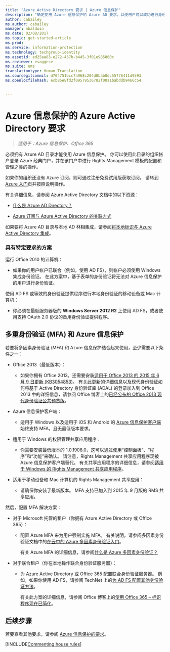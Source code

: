 ```yaml
---
title: "Azure Active Directory 要求 | Azure 信息保护"
description: "确定使用 Azure 信息保护的 Azure AD 要求，以便用户可以成功进行身份验证。"
author: cabailey
ms.author: cabailey
manager: mbaldwin
ms.date: 02/08/2017
ms.topic: get-started-article
ms.prod: 
ms.service: information-protection
ms.technology: techgroup-identity
ms.assetid: ed25aa83-e272-437b-b445-3f01e985860c
ms.reviewer: esaggese
ms.suite: ems
translationtype: Human Translation
ms.sourcegitcommit: d704751bcc7a968c204d0bab0dc55776411d9593
ms.openlocfilehash: ecb85e8fd2f09579536782f00a1babddb9466c54


---
```


# <a name="azure-active-directory-requirements-for-azure-information-protection"></a>Azure 信息保护的 Azure Active Directory 要求

>*适用于：Azure 信息保护、Office 365*

必须拥有 Azure AD 目录才能使用 Azure 信息保护。 你可以使用此目录的组织帐户登录 Azure 经典门户，并在该门户中进行 Rights Management 模板的配置和管理之类的操作。

如果你的组织还没有 Azure 订阅，则可通过注册免费试用版获取订阅。 请转到 [Azure 入门](https://account.windowsazure.com/organization)页并按照说明操作。

有关详细信息，请参阅 Azure Active Directory 文档中的以下资源：

-   [什么是 Azure AD Directory？](/active-directory/active-directory-whatis)

-   [Azure 订阅与 Azure Active Directory 的关联方式](/active-directory/active-directory-how-subscriptions-associated-directory)

如果要将 Azure AD 目录与本地 AD 林相集成，请参阅[将本地标识与 Azure Active Directory 集成](/active-directory/active-directory-aadconnect)。

### <a name="scenarios-that-have-specific-requirements"></a>具有特定要求的方案 

运行 Office 2010 的计算机： 

- 如果你的用户帐户已联合（例如，使用 AD FS），则帐户必须使用 Windows 集成身份验证。 在此方案中，基于表单的身份验证将无法对 Azure 信息保护的用户进行身份验证。

使用 AD FS 或等效的身份验证提供程序进行本地身份验证的移动设备或 Mac 计算机：

- 你必须在最低服务器版的 **Windows Server 2012 R2** 上使用 AD FS，或者使用支持 OAuth 2.0 协议的备用身份验证提供程序。

## <a name="multi-factor-authentication-mfa-and-azure-information-protection"></a>多重身份验证 (MFA) 和 Azure 信息保护
若要将多因素身份验证 (MFA) 和 Azure 信息保护结合起来使用，至少需要以下条件之一：

-   Office 2013（最低版本）：

    -   如果你拥有 Office 2013，还需要安装[适用于 Office 2013 的 2015 年 6 月 9 日更新 (KB3054853)](https://support.microsoft.com/kb/3054853)。 有关此更新的详细信息以及现代身份验证如何将基于 Active Directory 身份验证库 (ADAL) 的登录加入到 Office 2013 中的详细信息，请参阅 Office 博客上的[已经公布的 Office 2013 现代身份验证公共预览版](https://blogs.office.com/2015/03/23/office-2013-modern-authentication-public-preview-announced/)。

- Azure 信息保护客户端：

    - 适用于 Windows 以及适用于 iOS 和 Android 的 [Azure 信息保护客户端](../rms-client/aip-client.md)始终支持 MFA，且无最低版本要求。 

-   适用于 Windows 的权限管理共享应用程序：

    -   你需要安装最低版本的 1.0.1908.0，这可以通过使用“控制面板”、“程序”和“功能”来确认。 请注意，Rights Management 共享应用程序现被 Azure 信息保护客户端替代。 有关共享应用程序的详细信息，请参阅[适用于 Windows 的 Rights Management 共享应用程序](../rms-client/sharing-app-windows.md)。

-   适用于移动设备和 Mac 计算机的 Rights Management 共享应用：

    -   请确保你安装了最新版本。 MFA 支持已加入到 2015 年 9 月版的 RMS 共享应用。

然后，配置 MFA 解决方案：

-   对于 Microsoft 托管的租户（你拥有 Azure Active Directory 或 Office 365）：

    -   配置 Azure MFA 来为用户强制实施 MFA。 有关说明，请参阅多因素身份验证文档中的[在云中的 Azure 多因素身份验证入门](/multi-factor-authentication/multi-factor-authentication-get-started-cloud)。

        有关 Azure MFA 的详细信息，请参阅[什么是 Azure 多因素身份验证？](/multi-factor-authentication/multi-factor-authentication)

-   对于联合租户（你在本地操作联合身份验证服务器）：

    -   为 Azure Active Directory 或 Office 365 配置联合身份验证服务器。 例如，如果你使用 AD FS，请参阅 TechNet 上的[为 AD FS 配置其他身份验证方法](https://technet.microsoft.com/library/dn758113.aspx)。

        有关此方案的详细信息，请参阅 Office 博客上的[使用 Office 365 – 标识程序现在已简化](https://blogs.office.com/2014/01/30/the-works-with-office-365-identity-program-now-streamlined/)。

## <a name="next-steps"></a>后续步骤
若要查看其他要求，请参阅 [Azure 信息保护的要求](requirements-azure-rms.md)。

[!INCLUDE[Commenting house rules](../includes/houserules.md)]



<!--HONumber=Feb17_HO2-->


